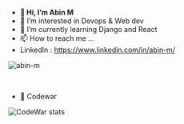 - **👋 Hi, I’m Abin M**
- 👀 I’m interested in Devops & Web dev
- 🌱 I’m currently learning Django and React
- 📫 How to reach me ...
- LinkedIn : https://www.linkedin.com/in/abin-m/



<p>&nbsp;<img align="left" src="https://github-readme-stats.vercel.app/api?username=abin-m&show_icons=true&locale=en" alt="abin-m" /></p>
<br>

- 👀 Codewar

<p>&nbsp;<img align="left" src="https://www.codewars.com/users/AbinAnilkumar/badges/large" alt="CodeWar stats" /></p>


<!---
abin-m/abin-m is a ✨ special ✨ repository because its `README.md` (this file) appears on your GitHub profile.
You can click the Preview link to take a look at your changes.
--->
